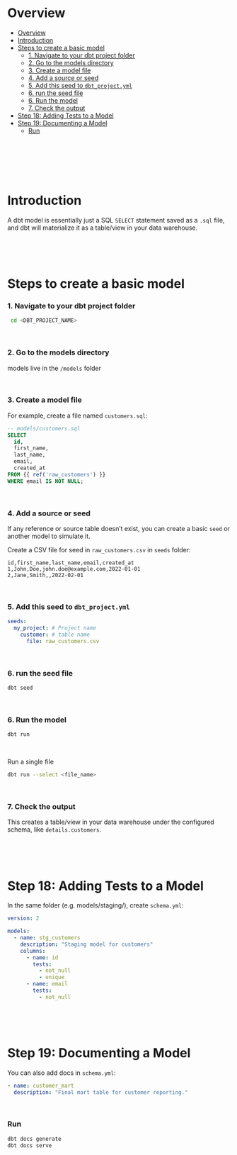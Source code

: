 # Overview

- [Overview](#overview)
- [Introduction](#introduction)
- [Steps to create a basic model](#steps-to-create-a-basic-model)
    - [1. Navigate to your dbt project folder](#1-navigate-to-your-dbt-project-folder)
    - [2. Go to the models directory](#2-go-to-the-models-directory)
    - [3. Create a model file](#3-create-a-model-file)
    - [4. Add a source or seed](#4-add-a-source-or-seed)
    - [5. Add this seed to `dbt_project.yml`](#5-add-this-seed-to-dbt_projectyml)
    - [6. run the seed file](#6-run-the-seed-file)
    - [6. Run the model](#6-run-the-model)
    - [7. Check the output](#7-check-the-output)
- [Step 18: Adding Tests to a Model](#step-18-adding-tests-to-a-model)
- [Step 19: Documenting a Model](#step-19-documenting-a-model)
    - [Run](#run)

&nbsp;

&nbsp;

&nbsp;

# Introduction

A dbt model is essentially just a SQL `SELECT` statement saved as a `.sql` file, and dbt will materialize it as a table/view in your data warehouse.

&nbsp;

&nbsp;

# Steps to create a basic model

### 1. Navigate to your dbt project folder

```bash
 cd <DBT_PROJECT_NAME>
```

&nbsp;

### 2. Go to the models directory

models live in the `/models` folder

&nbsp;

### 3. Create a model file

For example, create a file named `customers.sql`:

```sql
-- models/customers.sql
SELECT
  id,
  first_name,
  last_name,
  email,
  created_at
FROM {{ ref('raw_customers') }}
WHERE email IS NOT NULL;
```

&nbsp;

### 4. Add a source or seed

If any reference or source table doesn’t exist, you can create a basic `seed` or another model to simulate it.

Create a CSV file for seed in `raw_customers.csv` in `seeds` folder:

```csv
id,first_name,last_name,email,created_at
1,John,Doe,john.doe@example.com,2022-01-01
2,Jane,Smith,,2022-02-01
```

&nbsp;

### 5. Add this seed to `dbt_project.yml`

```yml
seeds:
  my_project: # Project name
    customer: # table name
      file: raw_customers.csv
```

&nbsp;

### 6. run the seed file

```bash
dbt seed
```

&nbsp;

### 6. Run the model

```bash
dbt run
```

&nbsp;

Run a single file

```bash
dbt run --select <file_name>
```

&nbsp;

### 7. Check the output

This creates a table/view in your data warehouse under the configured schema, like `details.customers`.

&nbsp;

&nbsp;

# Step 18: Adding Tests to a Model

In the same folder (e.g. models/staging/), create `schema.yml`:

```yaml
version: 2

models:
  - name: stg_customers
    description: "Staging model for customers"
    columns:
      - name: id
        tests:
          - not_null
          - unique
      - name: email
        tests:
          - not_null
```

&nbsp;

&nbsp;

# Step 19: Documenting a Model

You can also add docs in `schema.yml`:

```yaml
- name: customer_mart
  description: "Final mart table for customer reporting."
```

&nbsp;

### Run

```bash
dbt docs generate
dbt docs serve
```

&nbsp;

&nbsp;

&nbsp;

&nbsp;
